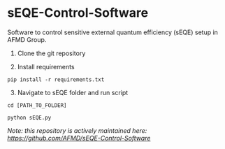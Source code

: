 # sEQE-Control-Software
Software to control sensitive external quantum efficiency (sEQE) setup in AFMD Group. 

1. Clone the git repository

2. Install requirements

`pip install -r requirements.txt`

3. Navigate to sEQE folder and run script

`cd [PATH_TO_FOLDER]`

`python sEQE.py`

*Note: this repository is actively maintained here: https://github.com/AFMD/sEQE-Control-Software*
